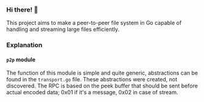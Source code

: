 ### Hi there! 👋

This project aims to make a peer-to-peer file system in Go capable of handling and streaming large files efficiently.

### Explanation
#### `p2p` module
The function of this module is simple and quite generic, abstractions can be found in the `transport.go` file. These abstractions were created, not discovered. The RPC is based on the peek buffer that should be sent before actual encoded data; 0x01 if it's a message, 0x02 in case of stream.
